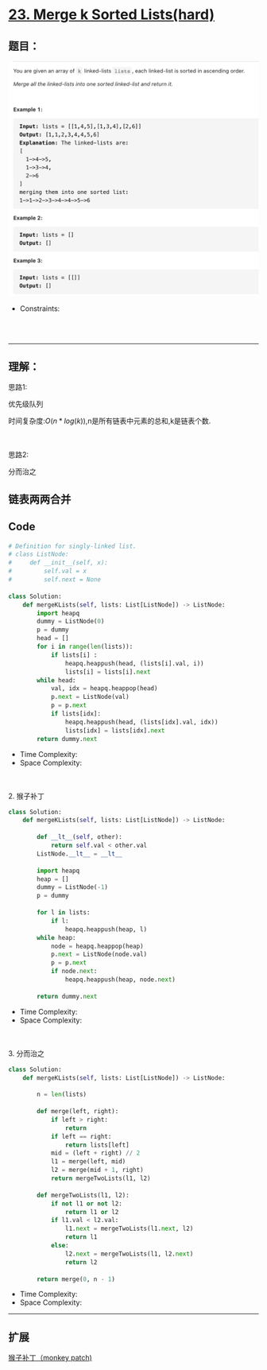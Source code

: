 # [23. Merge k Sorted Lists(hard)](https://leetcode-cn.com/problems/merge-k-sorted-lists/)
## 题目：

![timu](img/23-1.png)
* Constraints:
<br>
<br>

--------------------------------
## 理解：
思路1:

优先级队列

时间复杂度:$O(n*log(k))$,n是所有链表中元素的总和,k是链表个数.



<br>
<br>
思路2:

分而治之

链表两两合并
--------------------------------
## Code

```python
# Definition for singly-linked list.
# class ListNode:
#     def __init__(self, x):
#         self.val = x
#         self.next = None

class Solution:
    def mergeKLists(self, lists: List[ListNode]) -> ListNode:
        import heapq
        dummy = ListNode(0)
        p = dummy
        head = []
        for i in range(len(lists)):
            if lists[i] :
                heapq.heappush(head, (lists[i].val, i))
                lists[i] = lists[i].next
        while head:
            val, idx = heapq.heappop(head)
            p.next = ListNode(val)
            p = p.next
            if lists[idx]:
                heapq.heappush(head, (lists[idx].val, idx))
                lists[idx] = lists[idx].next
        return dummy.next
```
- Time Complexity: 
- Space Complexity: 

<br>
<br>
2. 猴子补丁
   
```python
class Solution:
    def mergeKLists(self, lists: List[ListNode]) -> ListNode:

        def __lt__(self, other):
            return self.val < other.val
        ListNode.__lt__ = __lt__
        
        import heapq
        heap = []
        dummy = ListNode(-1)
        p = dummy

        for l in lists:
            if l:
                heapq.heappush(heap, l)
        while heap:
            node = heapq.heappop(heap)
            p.next = ListNode(node.val)
            p = p.next
            if node.next:
                heapq.heappush(heap, node.next)
        
        return dummy.next

```
- Time Complexity: 
- Space Complexity: 

<br>
<br>
3. 分而治之
   
```python
class Solution:
    def mergeKLists(self, lists: List[ListNode]) -> ListNode:

        n = len(lists)

        def merge(left, right):
            if left > right:
                return
            if left == right:
                return lists[left]
            mid = (left + right) // 2
            l1 = merge(left, mid)
            l2 = merge(mid + 1, right)
            return mergeTwoLists(l1, l2)

        def mergeTwoLists(l1, l2):
            if not l1 or not l2:
                return l1 or l2
            if l1.val < l2.val:
                l1.next = mergeTwoLists(l1.next, l2)
                return l1
            else:
                l2.next = mergeTwoLists(l1, l2.next)
                return l2

        return merge(0, n - 1)
```
- Time Complexity: 
- Space Complexity: 

--------------------------------
## 扩展
[猴子补丁（monkey patch)](https://www.pynote.net/archives/3547)